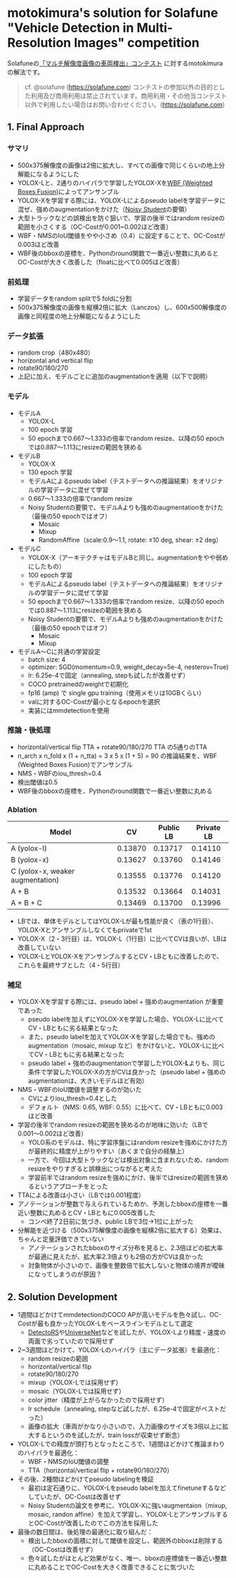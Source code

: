 # motokimura's solution for Solafune "Vehicle Detection in Multi-Resolution Images" competition

Solafuneの[「マルチ解像度画像の車両検出」コンテスト](https://solafune.com/ja/competitions/25012781-b1e8-499e-9c8c-1f9b284d483e?menu=about&tab=overview)
に対するmotokimuraの解法です。

> cf. @solafune (https://solafune.com)
> コンテストの参加以外の目的とした利用及び商用利用は禁止されています。商用利用・その他当コンテスト以外で利用したい場合はお問い合わせください。(https://solafune.com)

## 1. Final Approach

### サマリ
* 500x375解像度の画像は2倍に拡大し、すべての画像で同じくらいの地上分解能になるようにした
* YOLOX-Lと、2通りのハイパラで学習したYOLOX-Xを[WBF (Weighted Boxes Fusion)](https://arxiv.org/abs/1910.13302)によってアンサンブル
* YOLOX-Xを学習する際には、YOLOX-Lによるpseudo labelを学習データに混ぜ、強めのaugmentationをかけた（[Noisy Student](https://arxiv.org/abs/1911.04252)の要領）
* 大型トラックなどの誤検出を防ぐ狙いで、学習の後半ではrandom resizeの範囲を小さくする（OC-Costが0.001~0.002ほど改善）
* WBF・NMSのIoU閾値をやや小さめ（0.4）に設定することで、OC-Costが0.003ほど改善
* WBF後のbboxの座標を、Pythonのround関数で一番近い整数に丸めるとOC-Costが大きく改善した（floatに比べて0.005ほど改善）

### 前処理
* 学習データをrandom splitで5 foldに分割
* 500x375解像度の画像を縦横2倍に拡大（Lanczos）し、600x500解像度の画像と同程度の地上分解能になるようにした

### データ拡張
* random crop（480x480）
* horizontal and vertical flip
* rotate90/180/270
* 上記に加え、モデルごとに追加のaugmentationを適用（以下で説明）

### モデル
* モデルA
    * YOLOX-L
    * 100 epoch 学習
    * 50 epochまで0.667〜1.333の倍率でrandom resize、以降の50 epochでは0.887〜1.113にresizeの範囲を狭める
* モデルB
    * YOLOX-X
    * 130 epoch 学習
    * モデルAによるpseudo label（テストデータへの推論結果）をオリジナルの学習データに混ぜて学習
    * 0.667〜1.333の倍率でrandom resize
    * Noisy Studentの要領で、モデルAよりも強めのaugmentationをかけた（最後の50 epochではオフ）
        * Mosaic
        * Mixup
        * RandomAffine（scale:0.9〜1.1, rotate: ±10 deg, shear: ±2 deg）
* モデルC
    * YOLOX-X（アーキテクチャはモデルBと同じ。augmentationをやや弱めにしたもの）
    * 100 epoch 学習
    * モデルAによるpseudo label（テストデータへの推論結果）をオリジナルの学習データに混ぜて学習
    * 50 epochまで0.667〜1.333の倍率でrandom resize、以降の50 epochでは0.887〜1.113にresizeの範囲を狭める
    * Noisy Studentの要領で、モデルAよりも強めのaugmentationをかけた（最後の50 epochではオフ）
        * Mosaic
        * Mixup
* モデルA〜Cに共通の学習設定
    * batch size: 4
    * optimizer: SGD(momentum=0.9, weight_decay=5e-4, nesterov=True)
    * lr: 6.25e-4で固定（annealing, stepも試したが改善せず）
    * COCO pretrainedのweightで初期化
    * fp16 (amp) で single gpu training（使用メモリは10GBくらい）
    * valに対するOC-Costが最小となるepochを選択
    * 実装にはmmdetectionを使用

### 推論・後処理
* horizontal/vertical flip TTA + rotate90/180/270 TTA の5通りのTTA
* n_arch x n_fold x (1 + n_tta) = 3 x 5 x (1 + 5) = 90 の推論結果を、WBF (Weighted Boxes Fusion)でアンサンブル
* NMS・WBFのiou_thresh=0.4
* 検出閾値は0.5
* WBF後のbboxの座標を、Pythonのround関数で一番近い整数に丸める

### Ablation

Model | CV | Public LB | Private LB
-- | -- | -- | --
A (yolox-l) | 0.13870 | 0.13717 | 0.14110
B (yolox-x) | 0.13627 | 0.13760 | 0.14146
C (yolox-x, weaker augmentation) | 0.13555 | 0.13776 | 0.14120
A + B | 0.13532 | 0.13664 | 0.14031
A + B + C | 0.13469 | 0.13700 | 0.13996

* LBでは、単体モデルとしてはYOLOX-Lが最も性能が良く（表の1行目）、YOLOX-Xとアンサンブルしなくてもprivateで1st
* YOLOX-X（2・3行目）は、YOLOX-L（1行目）に比べてCVは良いが、LBは改善していない
* YOLOX-LとYOLOX-XをアンサンブルするとCV・LBともに改善したので、これらを最終サブとした（4・5行目）

### 補足
* YOLOX-Xを学習する際には、pseudo label + 強めのaugmentation が重要であった
    * pseudo labelを加えずにYOLOX-Xを学習した場合、YOLOX-Lに比べてCV・LBともに劣る結果となった
    * また、pseudo labelを加えてYOLOX-Xを学習した場合でも、強めのaugmentation（mosaic, mixup など）をかけないと、YOLOX-Lに比べてCV・LBともに劣る結果となった
    * pseudo label + 強めのaugmentationで学習したYOLOX-**L**よりも、同じ条件で学習したYOLOX-Xの方がCVは良かった（pseudo label + 強めのaugmentationは、大きいモデルほど有効）
* NMS・WBFのIoU閾値を調整するのが効いた
    * CVによりiou_thresh=0.4とした
    * デフォルト（NMS: 0.65, WBF: 0.55）に比べて、CV・LBともに0.003ほど改善
* 学習の後半でrandom resizeの範囲を狭めるのが地味に効いた（LBで0.001〜0.002ほど改善）
    * YOLO系のモデルは、特に学習序盤にはrandom resizeを強めにかけた方が最終的に精度が上がりやすい（あくまで自分の経験上）
    * 一方で、今回は大型トラックなどは検出対象に含まれないため、random resizeをやりすぎると誤検出につながると考えた
    * 学習前半ではrandom resizeを強めにかけ、後半ではresizeの範囲を狭めるというアプローチをとった
* TTAによる改善は小さい（LBでは0.001程度）
* アノテーションが整数で与えられているためか、予測したbboxの座標を一番近い整数に丸めるとCV・LBともに0.005改善した
    * コンペ終了2日前に気づき、public LBで3位→1位に上がった
* 分解能を近づける（500x375解像度の画像を縦横2倍に拡大する）効果は、ちゃんと定量評価できていない
    * アノテーションされたbboxのサイズ分布を見ると、2.3倍ほどの拡大率が最適に見えたが、拡大率2.3倍よりも2倍の方がCVは良かった
    * 対象物体が小さいので、画像を整数倍で拡大しないと物体の境界が曖昧になってしまうのが原因？

## 2. Solution Development

* 1週間ほどかけてmmdetectionのCOCO APが高いモデルを色々試し、OC-Costが最も良かったYOLOX-Lをベースラインモデルとして選定
    * [DetectoRS](https://github.com/open-mmlab/mmdetection/tree/master/configs/detectors)や[UniverseNet](https://github.com/shinya7y/UniverseNet/tree/master/configs/universenet)などを試したが、YOLOX-Lより精度・速度の両面で劣っていたので採用せず
* 2~3週間ほどかけて、YOLOX-Lのハイパラ（主にデータ拡張）を最適化：
    * random resizeの範囲
    * horizontal/vertical flip
    * rotate90/180/270
    * mixup（YOLOX-Lでは採用せず）
    * mosaic（YOLOX-Lでは採用せず）
    * color jitter（精度が上がらなかったので採用せず）
    * lr schedule（annealing, stepなど試したが、6.25e-4で固定がベストだった）
    * 画像の拡大（車両がかなり小さいので、入力画像のサイズを3倍以上に拡大するというのを試したが、train lossが収束せず断念）
* YOLOX-Lでの精度が頭打ちとなったところで、1週間ほどかけて推論まわりのハイパラを最適化：
    * WBF・NMSのIoU閾値の調整
    * TTA（horizontal/vertical flip + rotate90/180/270）
* その後、2種間ほどかけてpseudo labelingを検証
    * 最初は定石通りに、YOLOX-Lをpseudo labelを加えてfinetuneするなどしていたが、OC-Costは改善せず
    * Noisy Studentの論文を参考に、YOLOX-Xに強いaugmentaion（mixup, mosaic, randon affine）を加えて学習し、YOLOX-LとアンサンブルするとOC-Costが改善したのでこの方法を採用した
* 最後の数日間は、後処理の最適化に取り組んだ：
    * 検出したbboxの面積に対して閾値を設定し、範囲外のbboxは削除する（OC-Costは改善せず）
    * 色々試したがほとんど効果がなく、唯一、bboxの座標値を一番近い整数に丸めることでOC-Costを大きく改善できることに気づいた

